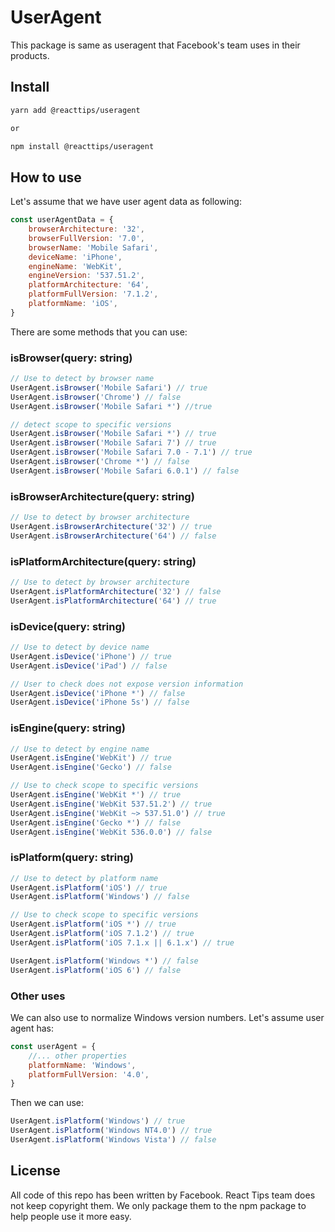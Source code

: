 # UserAgent
This package is same as useragent that Facebook's team uses in their products.

## Install
```bash
yarn add @reacttips/useragent

or

npm install @reacttips/useragent
```
## How to use
Let's assume that we have user agent data as following:
```javascript
const userAgentData = {
    browserArchitecture: '32',
    browserFullVersion: '7.0',
    browserName: 'Mobile Safari',
    deviceName: 'iPhone',
    engineName: 'WebKit',
    engineVersion: '537.51.2',
    platformArchitecture: '64',
    platformFullVersion: '7.1.2',
    platformName: 'iOS',
}
```

There are some methods that you can use:

### isBrowser(query: string)

```javascript
// Use to detect by browser name
UserAgent.isBrowser('Mobile Safari') // true
UserAgent.isBrowser('Chrome') // false
UserAgent.isBrowser('Mobile Safari *') //true

// detect scope to specific versions
UserAgent.isBrowser('Mobile Safari *') // true
UserAgent.isBrowser('Mobile Safari 7') // true
UserAgent.isBrowser('Mobile Safari 7.0 - 7.1') // true
UserAgent.isBrowser('Chrome *') // false
UserAgent.isBrowser('Mobile Safari 6.0.1') // false
```

### isBrowserArchitecture(query: string)
```javascript
// Use to detect by browser architecture
UserAgent.isBrowserArchitecture('32') // true
UserAgent.isBrowserArchitecture('64') // false
```

### isPlatformArchitecture(query: string)
```javascript
// Use to detect by browser architecture
UserAgent.isPlatformArchitecture('32') // false
UserAgent.isPlatformArchitecture('64') // true
```

### isDevice(query: string)
```javascript
// Use to detect by device name
UserAgent.isDevice('iPhone') // true
UserAgent.isDevice('iPad') // false

// User to check does not expose version information
UserAgent.isDevice('iPhone *') // false
UserAgent.isDevice('iPhone 5s') // false
```

### isEngine(query: string)

```javascript
// Use to detect by engine name
UserAgent.isEngine('WebKit') // true
UserAgent.isEngine('Gecko') // false

// Use to check scope to specific versions
UserAgent.isEngine('WebKit *') // true
UserAgent.isEngine('WebKit 537.51.2') // true
UserAgent.isEngine('WebKit ~> 537.51.0') // true
UserAgent.isEngine('Gecko *') // false
UserAgent.isEngine('WebKit 536.0.0') // false
```

### isPlatform(query: string)

```javascript
// Use to detect by platform name
UserAgent.isPlatform('iOS') // true
UserAgent.isPlatform('Windows') // false

// Use to check scope to specific versions
UserAgent.isPlatform('iOS *') // true
UserAgent.isPlatform('iOS 7.1.2') // true
UserAgent.isPlatform('iOS 7.1.x || 6.1.x') // true

UserAgent.isPlatform('Windows *') // false
UserAgent.isPlatform('iOS 6') // false
```
### Other uses

We can also use to normalize Windows version numbers. Let's assume
user agent has:
```javascript
const userAgent = {
    //... other properties
    platformName: 'Windows',
    platformFullVersion: '4.0',
}
```
Then we can use:
```javascript
UserAgent.isPlatform('Windows') // true
UserAgent.isPlatform('Windows NT4.0') // true
UserAgent.isPlatform('Windows Vista') // false
```
## License
All code of this repo has been written by Facebook. React Tips team
does not keep copyright them. We only package them to the npm package
to help people use it more easy.
